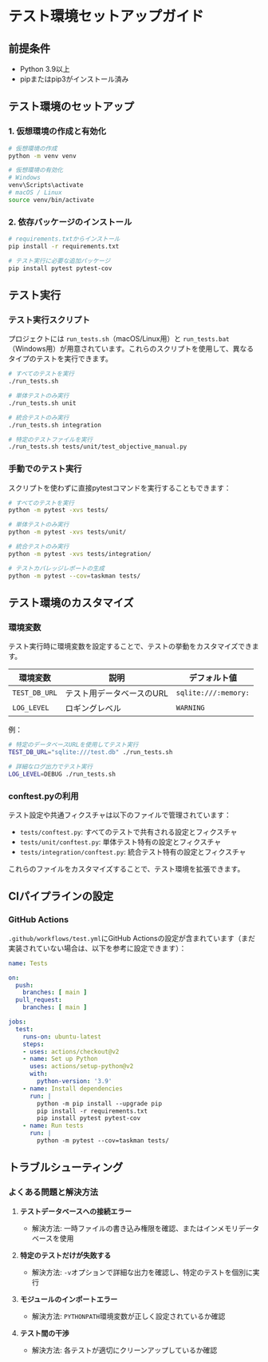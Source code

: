 # テスト環境セットアップガイド

## 前提条件

- Python 3.9以上
- pipまたはpip3がインストール済み

## テスト環境のセットアップ

### 1. 仮想環境の作成と有効化

```bash
# 仮想環境の作成
python -m venv venv

# 仮想環境の有効化
# Windows
venv\Scripts\activate
# macOS / Linux
source venv/bin/activate
```

### 2. 依存パッケージのインストール

```bash
# requirements.txtからインストール
pip install -r requirements.txt

# テスト実行に必要な追加パッケージ
pip install pytest pytest-cov
```

## テスト実行

### テスト実行スクリプト

プロジェクトには `run_tests.sh`（macOS/Linux用）と `run_tests.bat`（Windows用）が用意されています。これらのスクリプトを使用して、異なるタイプのテストを実行できます。

```bash
# すべてのテストを実行
./run_tests.sh

# 単体テストのみ実行
./run_tests.sh unit

# 統合テストのみ実行
./run_tests.sh integration

# 特定のテストファイルを実行
./run_tests.sh tests/unit/test_objective_manual.py
```

### 手動でのテスト実行

スクリプトを使わずに直接pytestコマンドを実行することもできます：

```bash
# すべてのテストを実行
python -m pytest -xvs tests/

# 単体テストのみ実行
python -m pytest -xvs tests/unit/

# 統合テストのみ実行
python -m pytest -xvs tests/integration/

# テストカバレッジレポートの生成
python -m pytest --cov=taskman tests/
```

## テスト環境のカスタマイズ

### 環境変数

テスト実行時に環境変数を設定することで、テストの挙動をカスタマイズできます。

| 環境変数 | 説明 | デフォルト値 |
|---------|------|------------|
| `TEST_DB_URL` | テスト用データベースのURL | `sqlite:///:memory:` |
| `LOG_LEVEL` | ロギングレベル | `WARNING` |

例：

```bash
# 特定のデータベースURLを使用してテスト実行
TEST_DB_URL="sqlite:///test.db" ./run_tests.sh

# 詳細なログ出力でテスト実行
LOG_LEVEL=DEBUG ./run_tests.sh
```

### conftest.pyの利用

テスト設定や共通フィクスチャは以下のファイルで管理されています：

- `tests/conftest.py`: すべてのテストで共有される設定とフィクスチャ
- `tests/unit/conftest.py`: 単体テスト特有の設定とフィクスチャ
- `tests/integration/conftest.py`: 統合テスト特有の設定とフィクスチャ

これらのファイルをカスタマイズすることで、テスト環境を拡張できます。

## CIパイプラインの設定

### GitHub Actions

`.github/workflows/test.yml`にGitHub Actionsの設定が含まれています（まだ実装されていない場合は、以下を参考に設定できます）：

```yaml
name: Tests

on:
  push:
    branches: [ main ]
  pull_request:
    branches: [ main ]

jobs:
  test:
    runs-on: ubuntu-latest
    steps:
    - uses: actions/checkout@v2
    - name: Set up Python
      uses: actions/setup-python@v2
      with:
        python-version: '3.9'
    - name: Install dependencies
      run: |
        python -m pip install --upgrade pip
        pip install -r requirements.txt
        pip install pytest pytest-cov
    - name: Run tests
      run: |
        python -m pytest --cov=taskman tests/
```

## トラブルシューティング

### よくある問題と解決方法

1. **テストデータベースへの接続エラー**
   - 解決方法: 一時ファイルの書き込み権限を確認、またはインメモリデータベースを使用

2. **特定のテストだけが失敗する**
   - 解決方法: `-v`オプションで詳細な出力を確認し、特定のテストを個別に実行

3. **モジュールのインポートエラー**
   - 解決方法: `PYTHONPATH`環境変数が正しく設定されているか確認

4. **テスト間の干渉**
   - 解決方法: 各テストが適切にクリーンアップしているか確認 